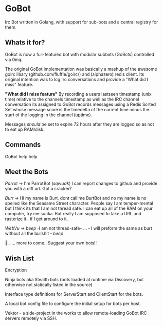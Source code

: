 GoBot
=====
Irc Bot written in Golang, with support for sub-bots and a central registry for them.


Whats it for?
-------------
GoBot is now a full-featured bot with modular subbots (GoBots) controlled via 
0mq.

The original GoBot implementation was basically a mashup of the awesome goirc 
libary (github.com/fluffle/goirc/) and (alphazero) redis client. Its original 
intention was to log Irc conversations and provide a "What did I miss" feature.

**"What did I miss feature"**
By recording a users lastseen timestamp (unix time) relative
to the channels timestamp as well as the IRC channel conversation its assigned 
to GoBot records messages using a Redis Sorted Set whose message score is the timedelta
of the current time minus the start of the logging in the channel (uptime).

Messages *should* be set to expire 72 hours after they are logged so as not to eat up RAM/disk.

Commands
--------

GoBot help help

Meet the Bots
-------------

*Parrot*  -> I'm ParrotBot (*sqwuak*) I can report changes to github and provide you with a diff url.  Got a cracker? 

*Burt*    -> Hi my name is Burt, dont call me BurtBot and no my name is no spelled like the Seasame Street character. People say I am temper-mental but I think its that I am not thread safe. I can eat up all of the RAM on your computer, try me sucka. But really I am supposed to take a URL and rasterize it.. if I get around to it.

*WebVu*   -> *beep*  -I am not thread-safe- ... - I will preform the same as burt without all the bullshit - *beep*


:japanese_ogre:
..... more to come.. Suggest your own bots!!


Wish List
---------

Encryption

Ninja bots aka Stealth bots (bots loaded at runtime via Discovery, but otherwise not statically listed in the source)

Interface type definitions for ServerStart and ClientStart for the bots.

A local bot config file to configure the initial setup for bots per host.

Vektor - a side-project in the works to allow remote-loading GoBot IRC servers remotely via SSH.

